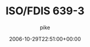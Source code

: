 ---
title: 'ISO/FDIS 639-3'
posts: 2
hash: 't569'
author: 'pike'
date: 2006-10-29T22:51:00+00:00
sources:
  - http://forums.tokipona.org/viewtopic.php%3Ft=569.html
---